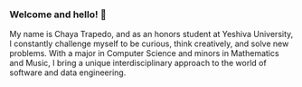 ### Welcome and hello! 👋 
My name is Chaya Trapedo, and as an honors student at Yeshiva University, I constantly challenge myself to be curious, think creatively, and solve new problems. With a major in Computer Science and minors in Mathematics and Music, I bring a unique interdisciplinary approach to the world of software and data engineering.
